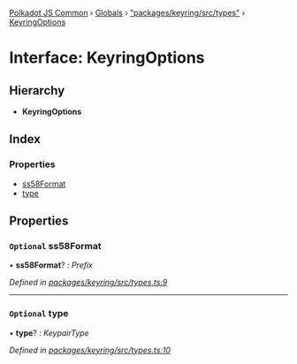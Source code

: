 [Polkadot JS Common](../README.md) › [Globals](../globals.md) › ["packages/keyring/src/types"](../modules/_packages_keyring_src_types_.md) › [KeyringOptions](_packages_keyring_src_types_.keyringoptions.md)

# Interface: KeyringOptions

## Hierarchy

* **KeyringOptions**

## Index

### Properties

* [ss58Format](_packages_keyring_src_types_.keyringoptions.md#optional-ss58format)
* [type](_packages_keyring_src_types_.keyringoptions.md#optional-type)

## Properties

### `Optional` ss58Format

• **ss58Format**? : *Prefix*

*Defined in [packages/keyring/src/types.ts:9](https://github.com/polkadot-js/common/blob/038ef42f/packages/keyring/src/types.ts#L9)*

___

### `Optional` type

• **type**? : *KeypairType*

*Defined in [packages/keyring/src/types.ts:10](https://github.com/polkadot-js/common/blob/038ef42f/packages/keyring/src/types.ts#L10)*
